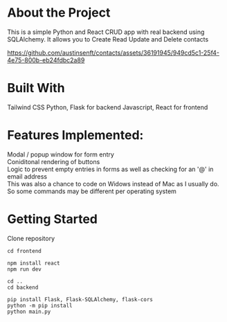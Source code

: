 # About the Project 
This is a simple Python and React CRUD app with real backend using SQLAlchemy. 
It allows you to Create Read Update and Delete contacts 



https://github.com/austinsenft/contacts/assets/36191945/949cd5c1-25f4-4e75-800b-eb24fdbc2a89


# Built With
Tailwind CSS 
Python, Flask for backend 
Javascript, React for frontend  

# Features Implemented: 
Modal / popup window for form entry <br>
Coniditonal rendering of buttons <br>
Logic to prevent empty entries in forms as well as checking for an '@' in email address <br> 
This was also a chance to code on Widows instead of Mac as I usually do. So some commands may be different per operating system <br>

# Getting Started 

Clone repository 

```
cd frontend
```

```
npm install react
npm run dev
```

```
cd ..
cd backend
```

```
pip install Flask, Flask-SQLAlchemy, flask-cors
python -m pip install
python main.py
```
